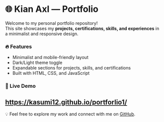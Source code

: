# 🌐 Kian Axl — Portfolio

Welcome to my personal portfolio repository!  
This site showcases my **projects, certifications, skills, and experiences** in a minimalist and responsive design.  

### 🔥 Features
- Minimalist and mobile-friendly layout  
- Dark/Light theme toggle  
- Expandable sections for projects, skills, and certifications  
- Built with HTML, CSS, and JavaScript

### 🚀 Live Demo
https://kasumi12.github.io/portforlio1/
---

💡 Feel free to explore my work and connect with me on [GitHub](https://github.com/Kasumi12).
